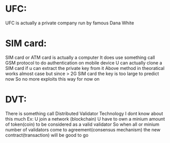 # UFC: 
UFC is actually a private company run by famous Dana White

# SIM card:
SIM card or ATM card is actually a computer
It does use something call GSM protocol to do authentication on mobile device
U can actually clone a SIM card if u can extract the private key from it
Above method in theoratical works almost case but since > 2G SIM card the key is too large to predict now
So no more exploits this way for now on

# DVT:
There is something call Distributed Validator Technology
I dont know about this much
Ex:
U join a network (blockchain)
U have to own a minium amount of token(coin) to be considered as a valid validator
So when all or minium number of validators come to agreement(consensus mechanism) the new contract(transaction) will be good to go


